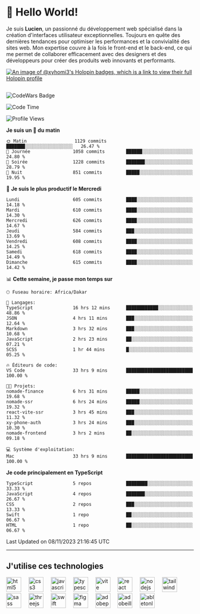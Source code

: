 # 👋 Hello World!

Je suis **Lucien**, un passionné du développement web spécialisé dans la création d'interfaces utilisateur exceptionnelles. Toujours en quête des dernières tendances pour optimiser les performances et la convivialité des sites web. Mon expertise couvre à la fois le front-end et le back-end, ce qui me permet de collaborer efficacement avec des designers et des développeurs pour créer des produits web innovants et performants.

[![An image of @xyhomi3's Holopin badges, which is a link to view their full Holopin profile](https://holopin.me/xyhomi3)](https://holopin.io/@xyhomi3)

##

![CodeWars Badge](https://www.codewars.com/users/xyhomi3/badges/small)

<!--START_SECTION:waka-->
![Code Time](http://img.shields.io/badge/Code%20Time-205%20hrs%2047%20mins-blue)

![Profile Views](http://img.shields.io/badge/Vues%20du%20profil-19-blue)

**Je suis un 🐤 du matin** 

```text
🌞 Matin                  1129 commits        ███████░░░░░░░░░░░░░░░░░░   26.47 % 
🌆 Journée                1058 commits        ██████░░░░░░░░░░░░░░░░░░░   24.80 % 
🌃 Soirée                 1228 commits        ███████░░░░░░░░░░░░░░░░░░   28.79 % 
🌙 Nuit                   851 commits         █████░░░░░░░░░░░░░░░░░░░░   19.95 % 
```
📅 **Je suis le plus productif le Mercredi** 

```text
Lundi                    605 commits         ████░░░░░░░░░░░░░░░░░░░░░   14.18 % 
Mardi                    610 commits         ████░░░░░░░░░░░░░░░░░░░░░   14.30 % 
Mercredi                 626 commits         ████░░░░░░░░░░░░░░░░░░░░░   14.67 % 
Jeudi                    584 commits         ███░░░░░░░░░░░░░░░░░░░░░░   13.69 % 
Vendredi                 608 commits         ████░░░░░░░░░░░░░░░░░░░░░   14.25 % 
Samedi                   618 commits         ████░░░░░░░░░░░░░░░░░░░░░   14.49 % 
Dimanche                 615 commits         ████░░░░░░░░░░░░░░░░░░░░░   14.42 % 
```


📊 **Cette semaine, je passe mon temps sur** 

```text
🕑︎ Fuseau horaire: Africa/Dakar

💬 Langages: 
TypeScript               16 hrs 12 mins      ████████████░░░░░░░░░░░░░   48.86 % 
JSON                     4 hrs 11 mins       ███░░░░░░░░░░░░░░░░░░░░░░   12.64 % 
Markdown                 3 hrs 32 mins       ███░░░░░░░░░░░░░░░░░░░░░░   10.68 % 
JavaScript               2 hrs 23 mins       ██░░░░░░░░░░░░░░░░░░░░░░░   07.21 % 
SCSS                     1 hr 44 mins        █░░░░░░░░░░░░░░░░░░░░░░░░   05.25 % 

🔥 Éditeurs de code: 
VS Code                  33 hrs 9 mins       █████████████████████████   100.00 % 

🐱‍💻 Projets: 
nomade-finance           6 hrs 31 mins       █████░░░░░░░░░░░░░░░░░░░░   19.68 % 
nomade-ssr               6 hrs 24 mins       █████░░░░░░░░░░░░░░░░░░░░   19.32 % 
react-vite-ssr           3 hrs 45 mins       ███░░░░░░░░░░░░░░░░░░░░░░   11.32 % 
xy-phone-auth            3 hrs 24 mins       ███░░░░░░░░░░░░░░░░░░░░░░   10.30 % 
nomade-frontend          3 hrs 2 mins        ██░░░░░░░░░░░░░░░░░░░░░░░   09.18 % 

💻 Système d'exploitation: 
Mac                      33 hrs 9 mins       █████████████████████████   100.00 % 
```

**Je code principalement en TypeScript** 

```text
TypeScript               5 repos             ████████░░░░░░░░░░░░░░░░░   33.33 % 
JavaScript               4 repos             ███████░░░░░░░░░░░░░░░░░░   26.67 % 
CSS                      2 repos             ███░░░░░░░░░░░░░░░░░░░░░░   13.33 % 
Swift                    1 repo              ██░░░░░░░░░░░░░░░░░░░░░░░   06.67 % 
HTML                     1 repo              ██░░░░░░░░░░░░░░░░░░░░░░░   06.67 % 
```




 Last Updated on 08/11/2023 21:16:45 UTC
<!--END_SECTION:waka-->
---

## J'utilise ces technologies

<div align="left">
  <img src="https://skillicons.dev/icons?i=html" height="40" alt="html5 logo"  />
  <img width="12" />
  <img src="https://skillicons.dev/icons?i=css" height="40" alt="css3 logo"  />
  <img width="12" />
  <img src="https://skillicons.dev/icons?i=js" height="40" alt="javascript logo"  />
  <img width="12" />
  <img src="https://skillicons.dev/icons?i=ts" height="40" alt="typescript logo"  />
  <img width="12" />
  <img src="https://skillicons.dev/icons?i=vite" height="40" alt="vite logo"  />
  <img width="12" />
  <img src="https://skillicons.dev/icons?i=react" height="40" alt="react logo"  />
  <img width="12" />
  <img src="https://cdn.jsdelivr.net/gh/devicons/devicon/icons/nodejs/nodejs-original.svg" height="40" alt="nodejs logo"  />
  <img width="12" />
  <img src="https://skillicons.dev/icons?i=tailwind" height="40" alt="tailwindcss logo"  />
  <img width="12" />
  <img src="https://skillicons.dev/icons?i=sass" height="40" alt="sass logo"  />
  <img width="12" />
  <img src="https://skillicons.dev/icons?i=threejs" height="40" alt="threejs logo"  />
  <img width="12" />
  <img src="https://skillicons.dev/icons?i=swift" height="40" alt="swift logo"  />
  <img width="12" />
  <img src="https://skillicons.dev/icons?i=figma" height="40" alt="figma logo"  />
  <img width="12" />
  <img src="https://skillicons.dev/icons?i=ps" height="40" alt="adobephotoshop logo"  />
  <img width="12" />
  <img src="https://skillicons.dev/icons?i=ai" height="40" alt="adobeillustrator logo"  />
  <img width="12" />
  <img src="https://skillicons.dev/icons?i=ableton" height="40" alt="abletonlive logo"  />
</div>



